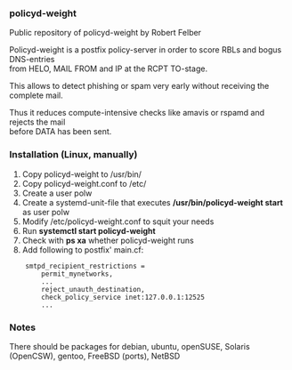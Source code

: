 ### policyd-weight
 

Public repository of policyd-weight by Robert Felber

Policyd-weight is a postfix policy-server in order to score RBLs and bogus DNS-entries<br>
from HELO, MAIL FROM and IP at the RCPT TO-stage.

This allows to detect phishing or spam very early without receiving the complete mail.

Thus it reduces compute-intensive checks like amavis or rspamd and rejects the mail<br>
before DATA has been sent.


### Installation (Linux, manually)

1. Copy policyd-weight to /usr/bin/
2. Copy policyd-weight.conf to /etc/
3. Create a user polw
4. Create a systemd-unit-file that executes <b>/usr/bin/policyd-weight start</b> as user polw
5. Modify /etc/policyd-weight.conf to squit your needs
6. Run <b>systemctl start policyd-weight</b>
7. Check with <b>ps xa</b> whether policyd-weight runs
8. Add following to postfix' main.cf:

```
    smtpd_recipient_restrictions =
        permit_mynetworks,
        ...
        reject_unauth_destination,
        check_policy_service inet:127.0.0.1:12525
        ...
```

### Notes

There should be packages for debian, ubuntu, openSUSE, Solaris (OpenCSW), gentoo, FreeBSD (ports), NetBSD
